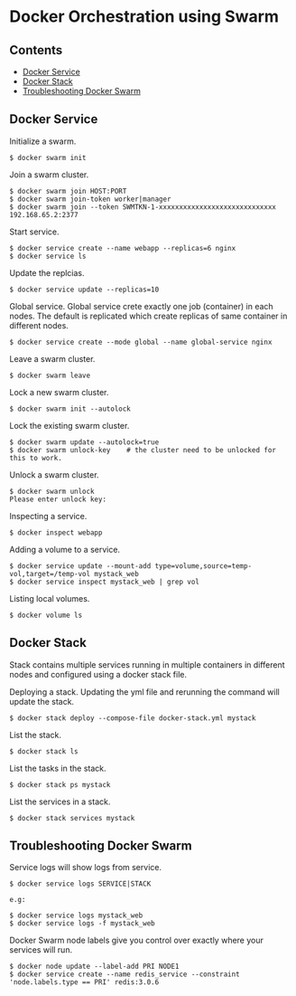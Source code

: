 # Docker Orchestration using Swarm

## Contents

* [Docker Service](#docker-service)
* [Docker Stack](#docker-stack)
* [Troubleshooting Docker Swarm](#troubleshooting-docker-swarm)

## Docker Service

Initialize a swarm.

```
$ docker swarm init
```

Join a swarm cluster.

```
$ docker swarm join HOST:PORT
$ docker swarm join-token worker|manager
$ docker swarm join --token SWMTKN-1-xxxxxxxxxxxxxxxxxxxxxxxxxxxxx 192.168.65.2:2377
```

Start service.

```
$ docker service create --name webapp --replicas=6 nginx
$ docker service ls
```

Update the replcias.

```
$ docker service update --replicas=10
```

Global service. Global service crete exactly one job (container) in each nodes. The default is replicated which create replicas of same container in different nodes.

```
$ docker service create --mode global --name global-service nginx
```

Leave a swarm cluster.

```
$ docker swarm leave
```

Lock a new swarm cluster.

```
$ docker swarm init --autolock
```

Lock the existing swarm cluster.

```
$ docker swarm update --autolock=true
$ docker swarm unlock-key    # the cluster need to be unlocked for this to work.
```

Unlock a swarm cluster.

```
$ docker swarm unlock
Please enter unlock key: 
```

Inspecting a service.

```
$ docker inspect webapp
```

Adding a volume to a service.

```
$ docker service update --mount-add type=volume,source=temp-vol,target=/temp-vol mystack_web
$ docker service inspect mystack_web | grep vol
```

Listing local volumes.

```
$ docker volume ls
```

## Docker Stack

Stack contains multiple services running in multiple containers in different nodes and configured using a docker stack file.

Deploying a stack. Updating the yml file and rerunning the command will update the stack.

```
$ docker stack deploy --compose-file docker-stack.yml mystack
```

List the stack.

```
$ docker stack ls
```

List the tasks in the stack.

```
$ docker stack ps mystack
```

List the services in a stack.

```
$ docker stack services mystack
```

## Troubleshooting Docker Swarm

Service logs will show logs from service.

```
$ docker service logs SERVICE|STACK

e.g:

$ docker service logs mystack_web
$ docker service logs -f mystack_web
```

Docker Swarm node labels give you control over exactly where your services will run.

```
$ docker node update --label-add PRI NODE1
$ docker service create --name redis_service --constraint 'node.labels.type == PRI' redis:3.0.6
```
